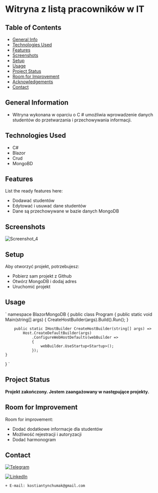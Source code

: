 # Witryna z listą pracowników w IT



## Table of Contents
* [General Info](#general-information)
* [Technologies Used](#technologies-used)
* [Features](#features)
* [Screenshots](#screenshots)
* [Setup](#setup)
* [Usage](#usage)
* [Project Status](#project-status)
* [Room for Improvement](#room-for-improvement)
* [Acknowledgements](#acknowledgements)
* [Contact](#contact)
<!-- * [License](#license) -->


## General Information
- Witryna wykonana w oparciu o C # umożliwia wprowadzenie danych studentów do przetwarzania i przechowywania informacji.
<!-- You don't have to answer all the questions - just the ones relevant to your project. -->


## Technologies Used
- C#
- Blazor
- Crud
- MongoBD


## Features
List the ready features here:
- Dodawać studentów 
- Edytować i usuwać dane studentów
- Dane są przechowywane w bazie danych MongoDB


## Screenshots


![Screenshot_4](https://user-images.githubusercontent.com/60564197/119940834-72fc3e80-bf98-11eb-8af0-b278a6905303.png)



<!-- If you have screenshots you'd like to share, include them here. -->


## Setup

Aby otworzyć projekt, potrzebujesz:
- Pobierz sam projekt z Github
- Otwórz MongoDB i dodaj adres
- Uruchomić projekt 




## Usage

`       namespace BlazorMongoDB
{
    public class Program
    {
        public static void Main(string[] args)
        {
            CreateHostBuilder(args).Build().Run();
        }

        public static IHostBuilder CreateHostBuilder(string[] args) =>
            Host.CreateDefaultBuilder(args)
                .ConfigureWebHostDefaults(webBuilder =>
                {
                    webBuilder.UseStartup<Startup>();
                });
    }
} `


## Project Status
__Projekt zakończony.
Jestem zaangażowany w następujące projekty.__

## Room for Improvement

Room for improvement:
- Dodać dodatkowe informacje dla studentów
- Możliwość rejestracji i autoryzacji 
- Dodać harmonogram 





## Contact
 [![Telegram](https://img.shields.io/badge/-Telegram-1F022C?style=for-the-badge&logo=telegram&logoColor=35ACE4)](https://t.me/idudos)
 
 

 [![LinkedIn](https://img.shields.io/badge/-LinkedIn-1F022C?style=for-the-badge&logo=linkedin&logoColor=35ACE4)](https://www.linkedin.com/in/kostiantyn-chumak-98097b1a7/)
 
 

   
    + E-mail: kostiantynchumak@gmail.com



<!-- Optional -->
<!-- ## License -->
<!-- This project is open source and available under the [... License](). -->

<!-- You don't have to include all sections - just the one's relevant to your project -->
